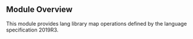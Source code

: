 ## Module Overview

This module provides lang library map operations defined by the language specification 2019R3.
